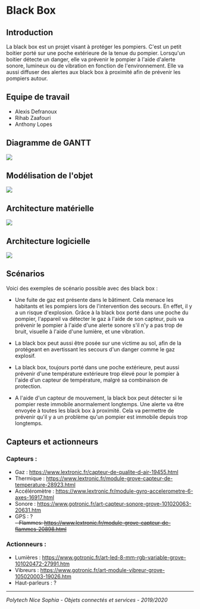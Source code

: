 # Black Box

## Introduction

La black box est un projet visant à protéger les pompiers. C'est un petit boitier porté sur une poche extérieure de la tenue du pompier. Lorsqu'un boitier détecte un danger, elle va prévenir le pompier à l'aide d'alerte sonore, lumineux ou de vibration en fonction de l'environnement. Elle va aussi diffuser des alertes aux black box à proximité afin de prévenir les pompiers autour.

## Equipe de travail

- Alexis Defranoux
- Rihab Zaafouri
- Anthony Lopes

## Diagramme de GANTT

![](https://i.imgur.com/JGRhCEe.png)

## Modélisation de l'objet

![](https://i.imgur.com/ZTfQTC5.png)

## Architecture matérielle

![](https://i.imgur.com/C3J9TXp.png)

## Architecture logicielle

![](https://i.imgur.com/voxIt2F.png)

## Scénarios

Voici des exemples de scénario possible avec des black box :

- Une fuite de gaz est présente dans le bâtiment. Cela menace les habitants et les pompiers lors de l'intervention des secours. En effet, il y a un risque d'explosion. Grâce à la black box porté dans une poche du pompier, l'appareil va détecter le gaz à l'aide de son capteur, puis va prévenir le pompier à l'aide d'une alerte sonore s'il n'y a pas trop de bruit, visuelle à l'aide d'une lumière, et une vibration.

- La black box peut aussi être posée sur une victime au sol, afin de la protégeant en avertissant les secours d'un danger comme le gaz explosif.

- La black box, toujours porté dans une poche extérieure, peut aussi prévenir d'une température extérieure trop élevé pour le pompier à l'aide d'un capteur de température, malgré sa combinaison de protection.

- A l'aide d'un capteur de mouvement, la black box peut détecter si le pompier reste immobile anormalement longtemps. Une alerte va être envoyée à toutes les black box à proximité. Cela va permettre de prévenir qu'il y a un problème qu'un pompier est immobile depuis trop longtemps.

## Capteurs et actionneurs

### Capteurs :
- Gaz : https://www.lextronic.fr/capteur-de-qualite-d-air-19455.html
- Thermique : https://www.lextronic.fr/module-grove-capteur-de-temperature-28923.html
- Accéléromètre : https://www.lextronic.fr/module-gyro-accelerometre-6-axes-16917.html
- Sonore : https://www.gotronic.fr/art-capteur-sonore-grove-101020063-20631.htm
- GPS : ?  
~~- Flammes: https://www.lextronic.fr/module-grove-capteur-de-flammes-20898.html~~

### Actionneurs :
- Lumières : https://www.gotronic.fr/art-led-8-mm-rgb-variable-grove-101020472-27991.htm
- Vibreurs : https://www.gotronic.fr/art-module-vibreur-grove-105020003-19026.htm
- Haut-parleurs : ?

----

*Polytech Nice Sophia - Objets connectés et services - 2019/2020*
